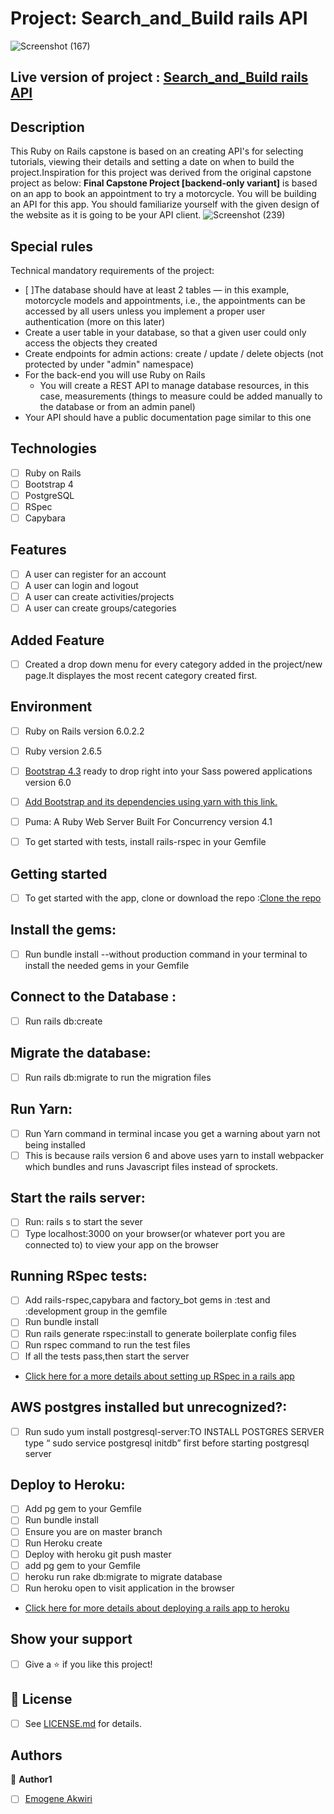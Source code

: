 # Project: Search_and_Build rails API
![Screenshot (167)]()

## Live version of project : [Search_and_Build rails API](https://secret-sierra-04969.herokuapp.com/)


## Description
This Ruby on Rails capstone is based on an creating API's for selecting tutorials, viewing their details and setting a date on when to build the project.Inspiration for this project was derived from the original capstone project as below: 
**Final Capstone Project [backend-only variant]** is based on an app to book an appointment to try a motorcycle. You will be building an API for this app. You should familiarize yourself with the given design of the website as it is going to be your API client.
![Screenshot (239)](https://user-images.githubusercontent.com/46542515/85428143-71a2e480-b585-11ea-9f23-cc6302bbae6b.png)



## Special rules
Technical mandatory requirements of the project:

- [ ]The database should have at least 2 tables — in this example, motorcycle models and appointments, i.e., the appointments can be accessed by all users unless you implement a proper user authentication (more on this later)
- Create a user table in your database, so that a given user could only access the objects they created
- Create endpoints for admin actions: create / update / delete objects (not protected by under "admin" namespace)
- For the back-end you will use Ruby on Rails
    - You will create a REST API to manage database resources, in this case, measurements (things to measure could be added manually to the database or from an admin panel)
- Your API should have a public documentation page similar to this one
   
## Technologies
- [ ] Ruby on Rails
- [ ] Bootstrap 4
- [ ] PostgreSQL
- [ ] RSpec
- [ ] Capybara

## Features
- [ ] A user can register for an account
- [ ] A user can login and logout
- [ ] A user can create activities/projects
- [ ] A user can create groups/categories

## Added Feature
- [ ] Created a drop down menu for every category added in the project/new page.It displayes the most recent category created first.

## Environment
- [ ] Ruby on Rails version  6.0.2.2
- [ ] Ruby version 2.6.5
- [ ] [Bootstrap 4.3](https://getbootstrap.com) ready to drop right into your Sass powered applications version 6.0
- [ ] [Add Bootstrap and its dependencies using yarn with this link.](https://www.mashrurhossain.com/blog/rails6bootstrap4)
- [ ] Puma: A Ruby Web Server Built For Concurrency version 4.1
- [ ] To get started with tests, install rails-rspec in your Gemfile 


## Getting started
- [ ] To get started with the app, clone or download the repo :[Clone the repo](https://github.com/Elukoye/goals_app.git)

## Install the gems: 
- [ ] Run bundle install --without production command in your terminal to install the needed gems in your Gemfile

## Connect to the Database :
- [ ] Run rails db:create

## Migrate the database:
- [ ] Run rails db:migrate to run the migration files

## Run Yarn:
- [ ] Run Yarn command in terminal incase you get a warning about yarn not being installed
- [ ] This is because rails version 6 and above uses yarn to install webpacker which bundles and runs Javascript
files instead of sprockets.

## Start the rails server:
- [ ] Run: rails s to start the sever
- [ ] Type localhost:3000 on your browser(or whatever port you are connected to) to view your app on the browser

## Running RSpec tests:
- [ ] Add rails-rspec,capybara and factory_bot gems in :test and :development group in the gemfile
- [ ] Run bundle install
- [ ] Run rails generate rspec:install to generate boilerplate config files
- [ ] Run rspec command to run the test files
- [ ] If all the tests pass,then start the server
- [Click here for a more details about setting up RSpec in a rails app](https://github.com/rspec/rspec-rails)

## AWS postgres installed but unrecognized?:
- [ ] Run sudo yum install postgresql-server:TO INSTALL POSTGRES SERVER type “ sudo service postgresql initdb” 
      first before starting postgresql server

## Deploy to Heroku: 
- [ ] Add pg gem to your Gemfile
- [ ] Run bundle install
- [ ] Ensure you are on master branch
- [ ] Run Heroku create
- [ ] Deploy with heroku git push master
- [ ] add pg gem to your Gemfile
- [ ] heroku run rake db:migrate to migrate database
- [ ] Run heroku open to visit application in the browser
- [Click here for more details about deploying a rails app to heroku ](https://devcenter.heroku.com/articles/getting-started-with-rails6#add-the-pg-gem)

## Show your support
- [ ] Give a ⭐️ if you like this project!

## 📝 License
* [ ] See [LICENSE.md](https://github.com/Anna-Myzukina/facebook-clone/blob/master/LICENSE.md) for details.

## Authors

👤 **Author1**
* [ ] [Emogene Akwiri](https://github.com/Elukoye)

